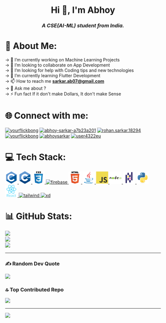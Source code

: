 <h1 align="center">Hi 👋, I'm Abhoy</h1>
<i><h3 align="center">A CSE(AI-ML) student from India.</h3></i>


# 💫 About Me:
-> 🔭 I’m currently working on Machine Learning Projects<br>-> 👯 I’m looking to collaborate on App Development<br>-> 🤝 I’m looking for help with Coding tips and new technologies<br>-> 🌱 I’m currently learning Flutter Development<br>-> 📫 How to reach me **sarkar.ab07@gmail.com**<br>-> 💬 Ask me about ?<br>-> ⚡ Fun fact If it don't make Dollars, It don't make Sense
<br>

# 🌐 Connect with me:
<p align="left">
<a href="https://twitter.com/yourflickbong" target="blank"><img align="center" src="https://raw.githubusercontent.com/rahuldkjain/github-profile-readme-generator/master/src/images/icons/Social/twitter.svg" alt="yourflickbong" height="30" width="40" /></a>
<a href="https://linkedin.com/in/abhoy-sarkar-a7b23a201" target="blank"><img align="center" src="https://raw.githubusercontent.com/rahuldkjain/github-profile-readme-generator/master/src/images/icons/Social/linked-in-alt.svg" alt="abhoy-sarkar-a7b23a201" height="30" width="40" /></a>
<a href="https://fb.com/rohan.sarkar.18294" target="blank"><img align="center" src="https://raw.githubusercontent.com/rahuldkjain/github-profile-readme-generator/master/src/images/icons/Social/facebook.svg" alt="rohan.sarkar.18294" height="30" width="40" /></a>
<a href="https://instagram.com/yourflickbong" target="blank"><img align="center" src="https://raw.githubusercontent.com/rahuldkjain/github-profile-readme-generator/master/src/images/icons/Social/instagram.svg" alt="yourflickbong" height="30" width="40" /></a>
<a href="https://www.behance.net/abhoysarkar" target="blank"><img align="center" src="https://raw.githubusercontent.com/rahuldkjain/github-profile-readme-generator/master/src/images/icons/Social/behance.svg" alt="abhoysarkar" height="30" width="40" /></a>
<a href="https://www.leetcode.com/user4322eu" target="blank"><img align="center" src="https://raw.githubusercontent.com/rahuldkjain/github-profile-readme-generator/master/src/images/icons/Social/leet-code.svg" alt="user4322eu" height="30" width="40" /></a>
</p>

# 💻 Tech Stack:
<p align="left"> <a href="https://www.cprogramming.com/" target="_blank" rel="noreferrer"> <img src="https://raw.githubusercontent.com/devicons/devicon/master/icons/c/c-original.svg" alt="c" width="40" height="40"/> </a> <a href="https://www.w3schools.com/cpp/" target="_blank" rel="noreferrer"> <img src="https://raw.githubusercontent.com/devicons/devicon/master/icons/cplusplus/cplusplus-original.svg" alt="cplusplus" width="40" height="40"/> </a> <a href="https://www.w3schools.com/css/" target="_blank" rel="noreferrer"> <img src="https://raw.githubusercontent.com/devicons/devicon/master/icons/css3/css3-original-wordmark.svg" alt="css3" width="40" height="40"/> </a>  <a href="https://firebase.google.com/" target="_blank" rel="noreferrer"> <img src="https://www.vectorlogo.zone/logos/firebase/firebase-icon.svg" alt="firebase" width="40" height="40"/> </a> <a href="https://www.w3.org/html/" target="_blank" rel="noreferrer"> <img src="https://raw.githubusercontent.com/devicons/devicon/master/icons/html5/html5-original-wordmark.svg" alt="html5" width="40" height="40"/> </a> <a href="https://www.java.com" target="_blank" rel="noreferrer"> <img src="https://raw.githubusercontent.com/devicons/devicon/master/icons/java/java-original.svg" alt="java" width="40" height="40"/> </a> <a href="https://developer.mozilla.org/en-US/docs/Web/JavaScript" target="_blank" rel="noreferrer"> <img src="https://raw.githubusercontent.com/devicons/devicon/master/icons/javascript/javascript-original.svg" alt="javascript" width="40" height="40"/> </a> <a href="https://nodejs.org" target="_blank" rel="noreferrer"> <img src="https://raw.githubusercontent.com/devicons/devicon/master/icons/nodejs/nodejs-original-wordmark.svg" alt="nodejs" width="40" height="40"/> </a> <a href="https://pandas.pydata.org/" target="_blank" rel="noreferrer"> <img src="https://raw.githubusercontent.com/devicons/devicon/2ae2a900d2f041da66e950e4d48052658d850630/icons/pandas/pandas-original.svg" alt="pandas" width="40" height="40"/> </a> <a href="https://www.python.org" target="_blank" rel="noreferrer"> <img src="https://raw.githubusercontent.com/devicons/devicon/master/icons/python/python-original.svg" alt="python" width="40" height="40"/> </a> <a href="https://reactjs.org/" target="_blank" rel="noreferrer"> <img src="https://raw.githubusercontent.com/devicons/devicon/master/icons/react/react-original-wordmark.svg" alt="react" width="40" height="40"/> </a> <a href="https://tailwindcss.com/" target="_blank" rel="noreferrer"> <img src="https://www.vectorlogo.zone/logos/tailwindcss/tailwindcss-icon.svg" alt="tailwind" width="40" height="40"/> </a> <a href="https://www.adobe.com/products/xd.html" target="_blank" rel="noreferrer"> <img src="https://cdn.worldvectorlogo.com/logos/adobe-xd.svg" alt="xd" width="40" height="40"/> </a> </p>


# 📊 GitHub Stats:
![](https://github-readme-stats.vercel.app/api?username=yourflickbong&theme=radical&hide_border=true&include_all_commits=true&count_private=true)<br/>
![](https://github-readme-streak-stats.herokuapp.com/?user=yourflickbong&theme=radical&hide_border=true)<br/>
![](https://github-readme-stats.vercel.app/api/top-langs/?username=yourflickbong&theme=radical&hide_border=true&include_all_commits=true&count_private=true&layout=compact)

---






### ✍️ Random Dev Quote
![](https://quotes-github-readme.vercel.app/api?type=vetical&theme=radical)

### 🔝 Top Contributed Repo
![](https://github-contributor-stats.vercel.app/api?username=yourflickbong&limit=5&theme=radical&combine_all_yearly_contributions=true)

---
[![](https://visitcount.itsvg.in/api?id=yourflickbong&icon=2&color=9)](https://visitcount.itsvg.in)


<!-- Proudly created with GPRM ( https://gprm.itsvg.in ) -->

